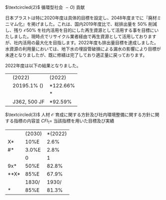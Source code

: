$\textcircled{2}$ 循環型社会 $\frown O )$ 貢献

日本プラストは特に2020年度は具体的目標を設定し、2048年度までに『廃材ミニマム化』を掲げました。これは、国内2019年度比で、総排出量を $5 0 \%$ 削減し、残り $\mathcal { O } 5 0 \%$ を社内活用を目的にした再生資源として活用する事を目標にいたしました。現時点でリサイクル業者経由で再生資源として活用しておりますが、社内活用の最大化を目指します。2022年度も排出量目標を達成しました。水資源の利用量においては、地下水の埋設管破損による漏水の影響により目標が未達となりましたが、既に修繕は完了しており適正量に戻っております。

2022年度は以下の結果となりました。  

<table><tr><td></td><td>(2022)</td><td>(2022)</td></tr><tr><td rowspan="3"></td><td>20195.1% ()</td><td>*122.66%</td></tr><tr><td></td><td>*</td></tr><tr><td>J362, 500 JF</td><td>*92.59%</td></tr></table>

$\textcircled{3}$ 人材 $\mathcal { O }$ 育成に関する方針及び社内環境整備に関する方針に関する指標の内容並 $C F l _ { 1 } =$ 当該指標を用いた目標及び実績

<table><tr><td></td><td>(2030)</td><td>*(2022)</td></tr><tr><td>X*</td><td>10%E</td><td>2.6%</td></tr><tr><td>#*</td><td>3.0%E</td><td>2.8%</td></tr><tr><td></td><td>0</td><td>1</td></tr><tr><td>9x*</td><td>50%E</td><td>82.8%</td></tr><tr><td>**X*</td><td>85%E</td><td>67.9%</td></tr><tr><td></td><td>1830/  </td><td>1930/  </td></tr><tr><td>*</td><td>85%E</td><td>81.3%</td></tr></table>